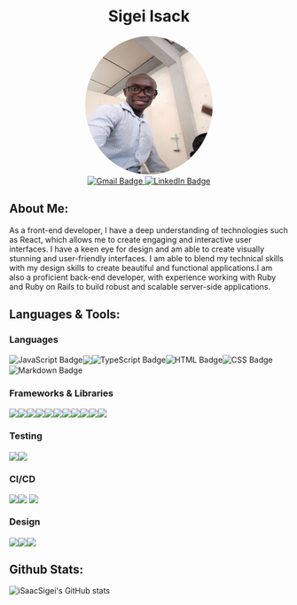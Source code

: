 <div id="header" align="center">
  <h1>Sigei Isack</h2>
<img src="./images/IMG_20200219_120342_5.jpg" alt="art-giphy" width="230" height="250" style="border-radius: 50%;">
  <div id="badges" align="center">
  <a href="mailto:kiplangatisack.is@gmail.com">
    <img src="https://img.shields.io/badge/Gmail-D14836?style=for-the-badge&logo=gmail&logoColor=white" alt="Gmail Badge"/>
  </a>
  <a href="www.linkedin.com/in/sigei-isack-46a756164">
    <img src="https://img.shields.io/badge/LinkedIn-blue?style=for-the-badge&logo=linkedin&logoColor=white" alt="LinkedIn Badge"/>
  </a>
</div>
</div>

## About Me:

<p>As a front-end developer, I have a deep understanding of technologies such as React, which allows me to
create engaging and interactive user interfaces. I have a keen eye for design and am able to create visually
stunning and user-friendly interfaces. I am able to blend my technical skills with my design skills to create
beautiful and functional applications.I am also a proficient back-end developer, with experience
working with Ruby and Ruby on Rails to build robust and scalable server-side applications.</p>

## Languages & Tools:

### Languages

<img align="center" src="https://img.shields.io/badge/JavaScript-323330?style=for-the-badge&logo=javascript&logoColor=F7DF1E" alt="JavaScript Badge"><img align="center" src="https://img.shields.io/badge/Ruby-CC342D?style=for-the-badge&logo=ruby&logoColor=black)"><img align="center" src="https://img.shields.io/badge/TypeScript-007ACC?style=for-the-badge&logo=typescript&logoColor=white" alt="TypeScript Badge"><img align="center" src="https://img.shields.io/badge/HTML5-E34F26?style=for-the-badge&logo=html5&logoColor=white" alt="HTML Badge"><img align="center" src="https://img.shields.io/badge/CSS3-1572B6?style=for-the-badge&logo=css3&logoColor=white" alt="CSS Badge"><img align="center" src="https://img.shields.io/badge/Markdown-000000?style=for-the-badge&logo=markdown&logoColor=white" alt="Markdown Badge">

### Frameworks & Libraries

<img align="center" src="https://img.shields.io/badge/React-20232A?style=for-the-badge&logo=react&logoColor=61DAFB"><img align="center" src="https://img.shields.io/badge/React_Router-CA4245?style=for-the-badge&logo=react-router&logoColor=white"><img align="center" src="https://img.shields.io/badge/Sass-CC6699?style=for-the-badge&logo=sass&logoColor=white"><img align="center" src="https://img.shields.io/badge/Ruby_on_Rails-CC0000?style=for-the-badge&logo=ruby-on-rails&logoColor=black"><img align="center" src="https://img.shields.io/badge/Node.js-339933?style=for-the-badge&logo=nodedotjs&logoColor=white"><img align="center" src="https://img.shields.io/badge/Tailwind_CSS-38B2AC?style=for-the-badge&logo=tailwind-css&logoColor=black"><img align="center" src="https://img.shields.io/badge/Angular-DD0031?style=for-the-badge&logo=angular&logoColor=black"><img align="center" src="https://img.shields.io/badge/npm-CB3837?style=for-the-badge&logo=npm&logoColor=white"><img align="center" src="https://img.shields.io/badge/Postman-FF6C37?style=for-the-badge&logo=Postman&logoColor=white"><img align="center" src="https://img.shields.io/badge/Material%20UI-007FFF?style=for-the-badge&logo=mui&logoColor=white"><img align="center" src="https://img.shields.io/badge/Express.js-000000?style=for-the-badge&logo=express&logoColor=white">

### Testing

<img align="center" src="https://img.shields.io/badge/Cypress-17202C?style=for-the-badge&logo=cypress&logoColor=white"><img align="center" src="https://img.shields.io/badge/Mocha-8D6748?style=for-the-badge&logo=Mocha&logoColor=white">

### CI/CD

<img align="center" src="https://img.shields.io/badge/circleci-343434?style=for-the-badge&logo=circleci&logoColor=white"><img align="center" src="https://img.shields.io/badge/Heroku-430098?style=for-the-badge&logo=heroku&logoColor=white"> <img  height="28" align="center" src="https://encrypted-tbn0.gstatic.com/images?q=tbn:ANd9GcQ94-hNg1KVjN67BMSMNY8whzX-0bZ2E6UMyRAzP9dn&s">

### Design

<img align="center" src="https://img.shields.io/badge/Figma-F24E1E?style=for-the-badge&logo=figma&logoColor=white"><img align="center" src="https://img.shields.io/badge/Dribbble-EA4C89?style=for-the-badge&logo=dribbble&logoColor=white"><img align="center" src='https://img.shields.io/badge/Google_Fonts-100000?style=for-the-badge&logo=Google&logoColor=white&labelColor=6CCBD3&color=6CCBD3'/>

## Github Stats:

![iSaacSigei's GitHub stats](https://github-readme-stats.vercel.app/api?username=iSaacSigei&show_icons=true&theme=dark)
